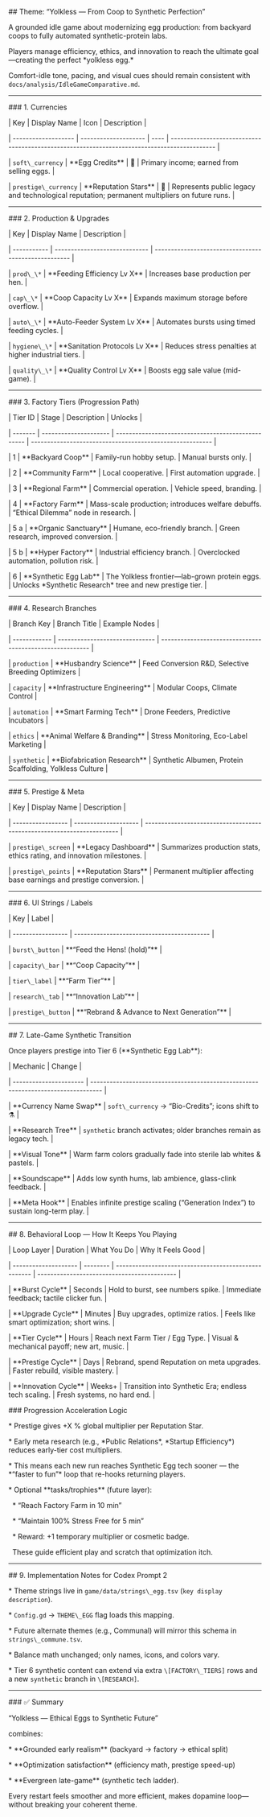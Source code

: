 \## Theme: “Yolkless — From Coop to Synthetic Perfection”



A grounded idle game about modernizing egg production: from backyard coops to fully automated synthetic-protein labs.

Players manage efficiency, ethics, and innovation to reach the ultimate goal—creating the perfect \*yolkless egg.\*

Comfort-idle tone, pacing, and visual cues should remain consistent with `docs/analysis/IdleGameComparative.md`.



---



\### 1. Currencies



| Key                 | Display Name         | Icon | Description                                                                                  |

| ------------------- | -------------------- | ---- | -------------------------------------------------------------------------------------------- |

| `soft\_currency`     | \*\*Egg Credits\*\*      | 🥚   | Primary income; earned from selling eggs.                                                    |

| `prestige\_currency` | \*\*Reputation Stars\*\* | 🌟   | Represents public legacy and technological reputation; permanent multipliers on future runs. |



---



\### 2. Production \& Upgrades



| Key         | Display Name                  | Description                                          |

| ----------- | ----------------------------- | ---------------------------------------------------- |

| `prod\_\*`    | \*\*Feeding Efficiency Lv X\*\*   | Increases base production per hen.                   |

| `cap\_\*`     | \*\*Coop Capacity Lv X\*\*        | Expands maximum storage before overflow.             |

| `auto\_\*`    | \*\*Auto-Feeder System Lv X\*\*   | Automates bursts using timed feeding cycles.         |

| `hygiene\_\*` | \*\*Sanitation Protocols Lv X\*\* | Reduces stress penalties at higher industrial tiers. |

| `quality\_\*` | \*\*Quality Control Lv X\*\*      | Boosts egg sale value (mid-game).                    |



---



\### 3. Factory Tiers (Progression Path)



| Tier ID | Stage                 | Description                                        | Unlocks                                                  |

| ------- | --------------------- | -------------------------------------------------- | -------------------------------------------------------- |

| 1       | \*\*Backyard Coop\*\*     | Family-run hobby setup.                            | Manual bursts only.                                      |

| 2       | \*\*Community Farm\*\*    | Local cooperative.                                 | First automation upgrade.                                |

| 3       | \*\*Regional Farm\*\*     | Commercial operation.                              | Vehicle speed, branding.                                 |

| 4       | \*\*Factory Farm\*\*      | Mass-scale production; introduces welfare debuffs. | “Ethical Dilemma” node in research.                      |

| 5 a     | \*\*Organic Sanctuary\*\* | Humane, eco-friendly branch.                       | Green research, improved conversion.                     |

| 5 b     | \*\*Hyper Factory\*\*     | Industrial efficiency branch.                      | Overclocked automation, pollution risk.                  |

| 6       | \*\*Synthetic Egg Lab\*\* | The Yolkless frontier—lab-grown protein eggs.      | Unlocks \*Synthetic Research\* tree and new prestige tier. |



---



\### 4. Research Branches



| Branch Key   | Branch Title                   | Example Nodes                                            |

| ------------ | ------------------------------ | -------------------------------------------------------- |

| `production` | \*\*Husbandry Science\*\*          | Feed Conversion R\&D, Selective Breeding Optimizers       |

| `capacity`   | \*\*Infrastructure Engineering\*\* | Modular Coops, Climate Control                           |

| `automation` | \*\*Smart Farming Tech\*\*         | Drone Feeders, Predictive Incubators                     |

| `ethics`     | \*\*Animal Welfare \& Branding\*\*  | Stress Monitoring, Eco-Label Marketing                   |

| `synthetic`  | \*\*Biofabrication Research\*\*    | Synthetic Albumen, Protein Scaffolding, Yolkless Culture |



---



\### 5. Prestige \& Meta



| Key               | Display Name         | Description                                                            |

| ----------------- | -------------------- | ---------------------------------------------------------------------- |

| `prestige\_screen` | \*\*Legacy Dashboard\*\* | Summarizes production stats, ethics rating, and innovation milestones. |

| `prestige\_points` | \*\*Reputation Stars\*\* | Permanent multiplier affecting base earnings and prestige conversion.  |



---



\### 6. UI Strings / Labels



| Key               | Label                                      |

| ----------------- | ------------------------------------------ |

| `burst\_button`    | \*\*“Feed the Hens! (hold)”\*\*                |

| `capacity\_bar`    | \*\*“Coop Capacity”\*\*                        |

| `tier\_label`      | \*\*“Farm Tier”\*\*                            |

| `research\_tab`    | \*\*“Innovation Lab”\*\*                       |

| `prestige\_button` | \*\*“Rebrand \& Advance to Next Generation”\*\* |



---



\## 7. Late-Game Synthetic Transition



Once players prestige into Tier 6 (\*\*Synthetic Egg Lab\*\*):



| Mechanic               | Change                                                                            |

| ---------------------- | --------------------------------------------------------------------------------- |

| \*\*Currency Name Swap\*\* | `soft\_currency` → “Bio-Credits”; icons shift to ⚗️                                |

| \*\*Research Tree\*\*      | `synthetic` branch activates; older branches remain as legacy tech.               |

| \*\*Visual Tone\*\*        | Warm farm colors gradually fade into sterile lab whites \& pastels.                |

| \*\*Soundscape\*\*         | Adds low synth hums, lab ambience, glass-clink feedback.                          |

| \*\*Meta Hook\*\*          | Enables infinite prestige scaling (“Generation Index”) to sustain long-term play. |



---



\## 8. Behavioral Loop — How It Keeps You Playing



| Loop Layer           | Duration | What You Do                                          | Why It Feels Good                           |

| -------------------- | -------- | ---------------------------------------------------- | ------------------------------------------- |

| \*\*Burst Cycle\*\*      | Seconds  | Hold to burst, see numbers spike.                    | Immediate feedback; tactile clicker fun.    |

| \*\*Upgrade Cycle\*\*    | Minutes  | Buy upgrades, optimize ratios.                       | Feels like smart optimization; short wins.  |

| \*\*Tier Cycle\*\*       | Hours    | Reach next Farm Tier / Egg Type.                     | Visual \& mechanical payoff; new art, music. |

| \*\*Prestige Cycle\*\*   | Days     | Rebrand, spend Reputation on meta upgrades.          | Faster rebuild, visible mastery.            |

| \*\*Innovation Cycle\*\* | Weeks+   | Transition into Synthetic Era; endless tech scaling. | Fresh systems, no hard end.                 |



\### Progression Acceleration Logic



\* Prestige gives +X % global multiplier per Reputation Star.

\* Early meta research (e.g., \*Public Relations\*, \*Startup Efficiency\*) reduces early-tier cost multipliers.

\* This means each new run reaches Synthetic Egg tech sooner — the \*“faster to fun”\* loop that re-hooks returning players.

\* Optional \*\*tasks/trophies\*\* (future layer):



&nbsp; \* “Reach Factory Farm in 10 min”

&nbsp; \* “Maintain 100% Stress Free for 5 min”

&nbsp; \* Reward: +1 temporary multiplier or cosmetic badge.

&nbsp;   These guide efficient play and scratch that optimization itch.



---



\## 9. Implementation Notes for Codex Prompt 2



\* Theme strings live in `game/data/strings\_egg.tsv` (`key display description`).

\* `Config.gd` → `THEME\_EGG` flag loads this mapping.

\* Future alternate themes (e.g., Communal) will mirror this schema in `strings\_commune.tsv`.

\* Balance math unchanged; only names, icons, and colors vary.

\* Tier 6 synthetic content can extend via extra `\[FACTORY\_TIERS]` rows and a new `synthetic` branch in `\[RESEARCH]`.



---



\### ✅ Summary



“Yolkless — Ethical Eggs to Synthetic Future”

combines:



\* \*\*Grounded early realism\*\* (backyard → factory → ethical split)

\* \*\*Optimization satisfaction\*\* (efficiency math, prestige speed-up)

\* \*\*Evergreen late-game\*\* (synthetic tech ladder).



Every restart feels smoother and more efficient, makes dopamine loop—without breaking your coherent theme.



